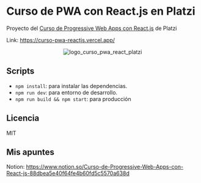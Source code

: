 # Curso de PWA con React.js en Platzi

Proyecto del [Curso de Progressive Web Apps con React.js](https://platzi.com/clases/pwa-react-js/) de Platzi

Link: https://curso-pwa-reactjs.vercel.app/

<p align='center'>
  <img src='https://static.platzi.com/media/achievements/1313-96cfddb0-624d-4a3b-8f1c-7e75660fb7a1.png' alt='logo_curso_pwa_react_platzi' />
</p>

## Scripts

- `npm install`: para instalar las dependencias.
- `npm run dev`: para entorno de desarrollo.
- `npm run build && npm start`: para producción

## Licencia

MIT

## Mis apuntes

Notion: https://www.notion.so/Curso-de-Progressive-Web-Apps-con-React-js-88dbea5e40f64fe4b60fd5c5570a638d

